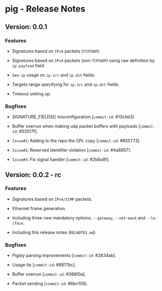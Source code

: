 # pig - Release Notes

## Version: 0.0.1

### Features

- Signatures based on ``IPv4`` packets (``TCP``/``UDP``).

- Signatures based on ``IPv4`` packets (non ``TCP``/``UDP``) using raw definition by ``ip.payload`` field.

- ``Geo-ip`` usage on ``ip.src`` and ``ip.dst`` fields.

- Targets range specifying for ``ip.src`` and ``ip.dst`` fields.

- Timeout setting up.

### Bugfixes

- SIGNATURE_FIELDS[] misconfiguration [``commit-id``: #13cbb3]

- Buffer overrun when making udp packet buffers with payloads [``commit-id``: #53517f].

- ``Issue#1``: Adding to the repo the GPL copy [``commit-id``: #855773].

- ``Issue#2``: Reserved identifier violation [``commit-id``: #4a8857].

- ``Issue#3``: Fix signal handler [``commit-id``: #2b6a8f].

## Version: 0.0.2 - rc

### Features

- Signatures based on ``IPv4/ICMP`` packets.

- Ethernet frame generation.

- Including three new mandatory options: ``--gateway``, ``--net-mask`` and ``--lo-iface``.

- Including this release notes (``RELNOTES.md``).

### Bugfixes

- Pigsty parsing improvements [``commit-id``: #2834ab].

- Usage tip [``commit-id``: #8817bc].

- Buffer overrun [``commit-id``: #388f0a].

- Packet sending [``commit-id``: #6bc106].
